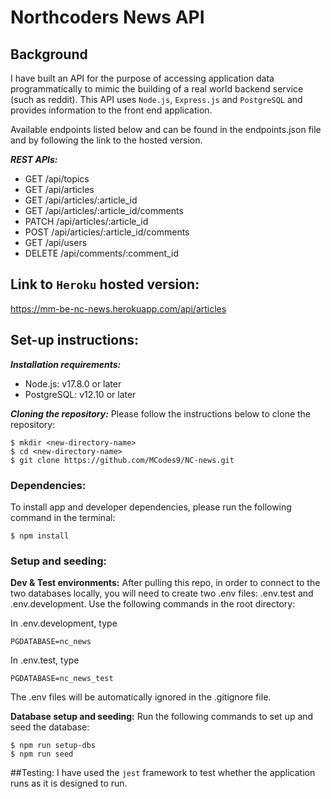 # Northcoders News API

## Background

I have built an API for the purpose of accessing application data programmatically to mimic the building of a real world backend service (such as reddit). This API uses `Node.js`, `Express.js` and `PostgreSQL` and provides information to the front end application. 

Available endpoints listed below and can be found in the endpoints.json file and by following the link to the hosted version.

***REST APIs:***
- GET /api/topics
- GET /api/articles
- GET /api/articles/:article_id
- GET /api/articles/:article_id/comments
- PATCH /api/articles/:article_id
- POST /api/articles/:article_id/comments
- GET /api/users
- DELETE /api/comments/:comment_id

## Link to `Heroku` hosted version:
https://mm-be-nc-news.herokuapp.com/api/articles

## Set-up instructions:

***Installation requirements:***
- Node.js: v17.8.0 or later
- PostgreSQL: v12.10 or later

***Cloning the repository:***
Please follow the instructions below to clone the repository: 
```
$ mkdir <new-directory-name>
$ cd <new-directory-name>
$ git clone https://github.com/MCodes9/NC-news.git
```

### Dependencies: 
To install app and developer dependencies, please run the following command in the terminal: 
```
$ npm install
```
### Setup and seeding: 

**Dev & Test environments:**
After pulling this repo, in order to connect to the two databases locally, you will need to create two .env files: .env.test and .env.development. Use the following commands in the root directory:

In .env.development, type

```
PGDATABASE=nc_news
```

In .env.test, type

```
PGDATABASE=nc_news_test
```
The .env files will be automatically ignored in the .gitignore file.

**Database setup and seeding:**
Run the following commands to set up and seed the database: 
```
$ npm run setup-dbs
$ npm run seed 
```

##Testing:
I have used the `jest` framework to test whether the application runs as it is designed to run.




